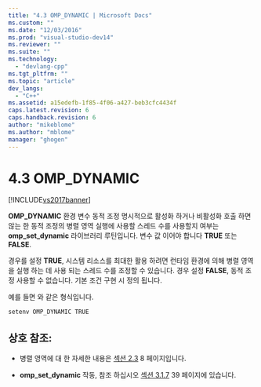 ```yaml
---
title: "4.3 OMP_DYNAMIC | Microsoft Docs"
ms.custom: ""
ms.date: "12/03/2016"
ms.prod: "visual-studio-dev14"
ms.reviewer: ""
ms.suite: ""
ms.technology: 
  - "devlang-cpp"
ms.tgt_pltfrm: ""
ms.topic: "article"
dev_langs: 
  - "C++"
ms.assetid: a15edefb-1f85-4f06-a427-beb3cfc4434f
caps.latest.revision: 6
caps.handback.revision: 6
author: "mikeblome"
ms.author: "mblome"
manager: "ghogen"
---
```

# 4.3 OMP_DYNAMIC
[!INCLUDE[vs2017banner](../../assembler/inline/includes/vs2017banner.md)]

**OMP\_DYNAMIC** 환경 변수 동적 조정 명시적으로 활성화 하거나 비활성화 호출 하면 않는 한 동적 조정의 병렬 영역 실행에 사용할 스레드 수를 사용할지 여부는  **omp\_set\_dynamic** 라이브러리 루틴입니다.  변수 값 이어야 합니다  **TRUE** 또는  **FALSE**.  
  
 경우를 설정  **TRUE**, 시스템 리소스를 최대한 활용 하려면 런타임 환경에 의해 병렬 영역을 실행 하는 데 사용 되는 스레드 수를 조정할 수 있습니다.  경우 설정  **FALSE**, 동적 조정 사용할 수 없습니다.  기본 조건 구현 시 정의 됩니다.  
  
 예를 들면 와 같은 형식입니다.  
  
```  
setenv OMP_DYNAMIC TRUE  
```  
  
## 상호 참조:  
  
-   병렬 영역에 대 한 자세한 내용은  [섹션 2.3](../../parallel/openmp/2-3-parallel-construct.md) 8 페이지입니다.  
  
-   **omp\_set\_dynamic** 작동, 참조 하십시오  [섹션 3.1.7](../../parallel/openmp/3-1-7-omp-set-dynamic-function.md) 39 페이지에 있습니다.